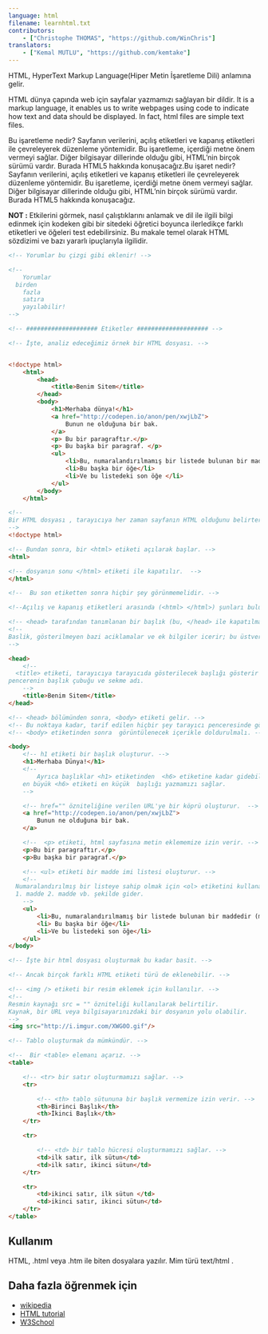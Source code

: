 ```yaml
---
language: html
filename: learnhtml.txt
contributors:
    - ["Christophe THOMAS", "https://github.com/WinChris"]
translators:
    - ["Kemal MUTLU", "https://github.com/kemtake"]
---
```


HTML, HyperText Markup Language(Hiper Metin İşaretleme Dili) anlamına gelir.

HTML dünya çapında web için sayfalar yazmamızı sağlayan bir dildir.
It is a markup language, it enables us to write webpages using code to indicate
how text and data should be displayed.  In fact, html files are simple text
files.

Bu işaretleme nedir? Sayfanın verilerini, açılış etiketleri ve kapanış etiketleri ile çevreleyerek düzenleme yöntemidir. Bu işaretleme, içerdiği metne önem vermeyi sağlar. Diğer bilgisayar dillerinde olduğu gibi, HTML’nin birçok sürümü vardır. Burada HTML5 hakkında konuşacağız.Bu işaret nedir? Sayfanın verilerini, açılış etiketleri ve kapanış etiketleri ile çevreleyerek düzenleme yöntemidir. Bu işaretleme, içerdiği metne önem vermeyi sağlar. Diğer bilgisayar dillerinde olduğu gibi, HTML’nin birçok sürümü vardır. Burada HTML5 hakkında konuşacağız.

**NOT :** Etkilerini görmek, nasıl çalıştıklarını anlamak ve dil ile ilgili bilgi edinmek için kodeken gibi bir sitedeki öğretici boyunca ilerledikçe farklı etiketleri ve öğeleri test edebilirsiniz. Bu makale temel olarak HTML sözdizimi ve bazı yararlı ipuçlarıyla ilgilidir.

```html
<!-- Yorumlar bu çizgi gibi eklenir! -->

<!--
	Yorumlar
  birden
	fazla
	satıra
	yayılabilir!
-->

<!-- #################### Etiketler #################### -->

<!-- İşte, analiz edeceğimiz örnek bir HTML dosyası. -->


<!doctype html>
	<html>
		<head>
			<title>Benim Sitem</title>
		</head>
		<body>
			<h1>Merhaba dünya!</h1>
			<a href="http://codepen.io/anon/pen/xwjLbZ">
				Bunun ne olduğuna bir bak.
			</a>
			<p> Bu bir paragraftır.</p>
			<p> Bu başka bir paragraf. </p>
			<ul>
				<li>Bu, numaralandırılmamış bir listede bulunan bir maddedir (madde listesi)</li>
				<li>Bu başka bir öğe</li>
				<li>Ve bu listedeki son öğe </li>
			</ul>
		</body>
	</html>

<!--
Bir HTML dosyası , tarayıcıya her zaman sayfanın HTML olduğunu belirterek başlar.
-->
<!doctype html>

<!-- Bundan sonra, bir <html> etiketi açılarak başlar. -->
<html>

<!-- dosyanın sonu </html> etiketi ile kapatılır.  -->
</html>

<!--  Bu son etiketten sonra hiçbir şey görünmemelidir. -->

<!--Açılış ve kapanış etiketleri arasında (<html> </html>) şunları buluruz: -->

<!-- <head> tarafından tanımlanan bir başlık (bu, </head> ile kapatılmalıdır). -->
<!--
Baslik, gösterilmeyen bazi aciklamalar ve ek bilgiler icerir; bu üstveridir.
-->

<head>
	<!--
  <title> etiketi, tarayıcıya tarayıcıda gösterilecek başlığı gösterir
pencerenin başlık çubuğu ve sekme adı.
	-->
	<title>Benim Sitem</title>
</head>

<!-- <head> bölümünden sonra, <body> etiketi gelir. -->
<!-- Bu noktaya kadar, tarif edilen hiçbir şey tarayıcı penceresinde görünmeyecektir. -->
<!-- <body> etiketinden sonra  görüntülenecek içerikle doldurulmalı. -->

<body>
	<!-- h1 etiketi bir başlık oluşturur. -->
	<h1>Merhaba Dünya!</h1>
	<!--
		Ayrıca başlıklar <h1> etiketinden  <h6> etiketine kadar gidebilir.<h1> etiketi
    en büyük <h6> etiketi en küçük  başlığı yazmamızı sağlar.
	-->

	<!-- href="" özniteliğine verilen URL'ye bir köprü oluşturur.  -->
	<a href="http://codepen.io/anon/pen/xwjLbZ">
		Bunun ne olduğuna bir bak.
	</a>

	<!--  <p> etiketi, html sayfasına metin eklememize izin verir. -->
	<p>Bu bir paragraftır.</p>
	<p>Bu başka bir paragraf.</p>

	<!-- <ul> etiketi bir madde imi listesi oluşturur. -->
	<!--
  Numaralandırılmış bir listeye sahip olmak için <ol> etiketini kullanabiliriz.
  1. madde 2. madde vb. şekilde gider.
	-->
	<ul>
		<li>Bu, numaralandırılmamış bir listede bulunan bir maddedir (madde listesi)</li>
		<li> Bu başka bir öğe</li>
		<li>Ve bu listedeki son öğe</li>
	</ul>
</body>

<!-- İşte bir html dosyası oluşturmak bu kadar basit. -->

<!-- Ancak birçok farklı HTML etiketi türü de eklenebilir. -->

<!-- <img /> etiketi bir resim eklemek için kullanılır. -->
<!--
Resmin kaynağı src = "" özniteliği kullanılarak belirtilir.
Kaynak, bir URL veya bilgisayarınızdaki bir dosyanın yolu olabilir.
-->
<img src="http://i.imgur.com/XWG0O.gif"/>

<!-- Tablo oluşturmak da mümkündür. -->

<!--  Bir <table> elemanı açarız. -->
<table>

	<!-- <tr> bir satır oluşturmamızı sağlar. -->
	<tr>

		<!-- <th> tablo sütununa bir başlık vermemize izin verir. -->
		<th>Birinci Başlık</th>
		<th>İkinci Başlık</th>
	</tr>

	<tr>

		<!-- <td> bir tablo hücresi oluşturmamızı sağlar. -->
		<td>ilk satır, ilk sütun</td>
		<td>ilk satır, ikinci sütun</td>
	</tr>

	<tr>
		<td>ikinci satır, ilk sütun </td>
		<td>ikinci satır, ikinci sütun</td>
	</tr>
</table>

```

## Kullanım

HTML, .html veya .htm ile biten dosyalara yazılır. Mim türü text/html .

## Daha fazla öğrenmek için

* [wikipedia](https://en.wikipedia.org/wiki/HTML)
* [HTML tutorial](https://developer.mozilla.org/en-US/docs/Web/HTML)
* [W3School](http://www.w3schools.com/html/html_intro.asp)
